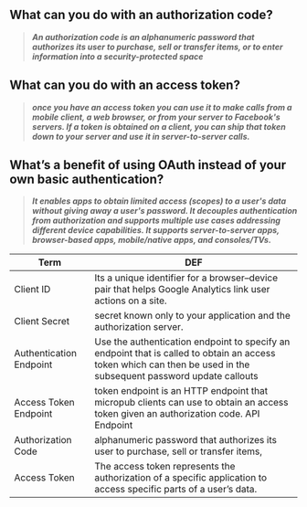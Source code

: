 ## What can you do with an authorization code?

> ***An authorization code is an alphanumeric password that authorizes its user to purchase, sell or transfer items, or to enter information into a security-protected space***

## What can you do with an access token?
> ***once you have an access token you can use it to make calls from a mobile client, a web browser, or from your server to Facebook's servers. If a token is obtained on a client, you can ship that token down to your server and use it in server-to-server calls.***

## What’s a benefit of using OAuth instead of your own basic authentication?
> ***It enables apps to obtain limited access (scopes) to a user's data without giving away a user's password. It decouples authentication from authorization and supports multiple use cases addressing different device capabilities. It supports server-to-server apps, browser-based apps, mobile/native apps, and consoles/TVs.***  

Term|DEF 
---|-------------
Client ID|  Its a unique identifier for a browser–device pair that helps Google Analytics link user actions on a site. 
Client Secret| secret known only to your application and the authorization server. 
Authentication Endpoint| Use the authentication endpoint to specify an endpoint that is called to obtain an access token which can then be used in the subsequent password update callouts 
Access Token Endpoint| token endpoint is an HTTP endpoint that micropub clients can use to obtain an access token given an authorization code. API Endpoint| endpoint is one end of a communication channel.
Authorization Code| alphanumeric password that authorizes its user to purchase, sell or transfer items, 
Access Token | The access token represents the authorization of a specific application to access specific parts of a user’s data.